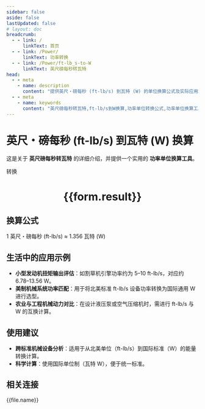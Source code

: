 ```yaml
---
sidebar: false
aside: false
lastUpdated: false
# layout: doc
breadcrumb:
  - - link: /
      linkText: 首页
  - - link: /Power/
      linkText: 功率转换
  - - link: /Power/ft-lb_s-to-W
      linkText: 英尺磅每秒转瓦特
head:
  - - meta
    - name: description
      content: "提供英尺・磅每秒 (ft-lb/s) 到瓦特 (W) 的单位换算公式及实际应用场景。"
  - - meta
    - name: keywords
      content: "英尺磅每秒转瓦特,ft-lb/s到W换算,功率单位转换公式,功率单位换算工具,重型机械与动力系统功率单位"
---
```

# 英尺・磅每秒 (ft-lb/s) 到瓦特 (W) 换算

这是关于 **英尺磅每秒转瓦特** 的详细介绍，并提供一个实用的 **功率单位换算工具**。

<script setup>
import { onMounted,reactive,inject ,ref  } from 'vue'
import { NButton,NForm ,NFormItem,NInput,NInputNumber,NSelect,NCard,useMessage ,NGrid ,NGi } from 'naive-ui'
import { defineClientComponent } from 'vitepress'
import { Power } from '../../files';
const convert = inject('convert')
const options =  [
  { "label": "英尺・磅每秒 (ft-lb/s)","value": "ft-lb/s" },
  { "label": "瓦特 (W)","value": "W" }
];
const formRef = ref(null);
const rules = {
  number:{
    required: true,
    type: 'number',
    trigger: "blur"
  },
  to:{
    required: true,
    trigger: "select"
  },
  from:{
    required: true,
    trigger: "select"
  }
}
const form = reactive({
  number:null,
  to:'',
  from:'',
  result:'',
  title:'英尺磅每秒转瓦特',
})
const convertHandler = (e) => {
   e.preventDefault();
  formRef.value?.validate((errors)=>{
    if (!errors) {
      form.result = `${form.number}${form.from} = ${convert(form.number).from(form.from).to(form.to)}${form.to}`
    }
  })
}
</script>

<n-form size="large" :model="form" ref='formRef' :rules="rules">
  <n-form-item label="数值"  path="number">
    <n-input-number size="large" style="width:100%" :min="0" v-model:value="form.number"   placeholder="请输入要转换的数值" />
  </n-form-item>
  <n-form-item label="从" path="from">
    <n-select  size="large" :options="options" v-model:value="form.from" placeholder="请选择原始单位" />
  </n-form-item>
  <n-form-item label="到" path="to">
    <n-select  size="large" :options="options" v-model:value="form.to" placeholder="请选择转换单位" />
  </n-form-item>
  <n-form-item>
    <n-button type="primary" style="width:100%" @click="convertHandler">转换</n-button>
  </n-form-item>
</n-form>
<n-card  embedded :bordered="false" hoverable>
  <div  style="text-align:center">
    <h1>{{form.result}}</h1>
  </div>
</n-card>

## 换算公式

1 英尺・磅每秒 (ft-lb/s) ≈ 1.356 瓦特 (W)

## 生活中的应用示例

- **小型发动机扭矩输出评估**：如割草机引擎功率约为 5–10 ft-lb/s，对应约 6.78–13.56 W。
- **美制机械系统功率匹配**：用于将北美标准 ft-lb/s 设备功率转换为国际通用 W 进行选型。
- **农业与工程机械动力对比**：在设计液压泵或空气压缩机时，需进行 ft-lb/s 与 W 的互换计算。

## 使用建议

- **跨标准机械设备分析**：适用于从北美单位（ft-lb/s）到国际标准（W）的能量转换计算。
- **科学计算**：使用国际单位制（瓦特 W），便于统一标准。

## 相关连接
<n-grid x-gap="12" :cols="3">
  <n-gi v-for="(file,index) in Power" :key="index">
    <n-button
      text
      tag="a"
      :href="file.path"
      type="primary"
    >
      {{file.name}}
    </n-button>
  </n-gi>
</n-grid>